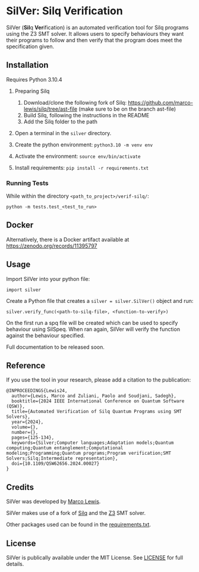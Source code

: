 # SilVer: Silq Verification

SilVer (**Sil**q **Ver**ification) is an automated verification tool for Silq programs using the Z3 SMT solver. It allows users to specify behaviours they want their programs to follow and then verify that the program does meet the specification given.

## Installation

Requires Python 3.10.4

1. Preparing Silq
    1. Download/clone the following fork of Silq: https://github.com/marco-lewis/silq/tree/ast-file (make sure to be on the branch ast-file)
    2. Build Silq, following the instructions in the README
    3. Add the Silq folder to the path

2. Open a terminal in the `silver` directory.
3. Create the python environment: `python3.10 -m venv env`

4. Activate the environment: `source env/bin/activate`

5. Install requirements: `pip install -r requirements.txt`

### Running Tests

While within the directory `<path_to_project>/verif-silq/`:

```python -m tests.test_<test_to_run>```

## Docker
Alternatively, there is a Docker artifact available at https://zenodo.org/records/11395797

## Usage
Import SilVer into your python file:

`import silver`

Create a Python file that creates a `silver = silver.SilVer()` object and run:

`silver.verify_func(<path-to-silq-file>, <function-to-verify>)`
    
On the first run a spq file will be created which can be used to specify behaviour using SilSpeq. When ran again, SilVer will verify the function against the behaviour specified.

Full documentation to be released soon.

## Reference
If you use the tool in your research, please add a citation to the publication:
```
@INPROCEEDINGS{Lewis24,
  author={Lewis, Marco and Zuliani, Paolo and Soudjani, Sadegh},
  booktitle={2024 IEEE International Conference on Quantum Software (QSW)}, 
  title={Automated Verification of Silq Quantum Programs using SMT Solvers}, 
  year={2024},
  volume={},
  number={},
  pages={125-134},
  keywords={Silver;Computer languages;Adaptation models;Quantum computing;Quantum entanglement;Computational modeling;Programming;Quantum programs;Program verification;SMT Solvers;Silq;Intermediate representation},
  doi={10.1109/QSW62656.2024.00027}
}
```

## Credits

SilVer was developed by [Marco Lewis](https://github.com/marco-lewis).

SilVer makes use of a fork of [Silq](https://github.com/eth-sri/silq) and the [Z3](https://github.com/Z3Prover/z3) SMT solver.

Other packages used can be found in the [requirements.txt](requirements.txt).

## License
SilVer is publically available under the MIT License. See [LICENSE](LICENSE) for full details.